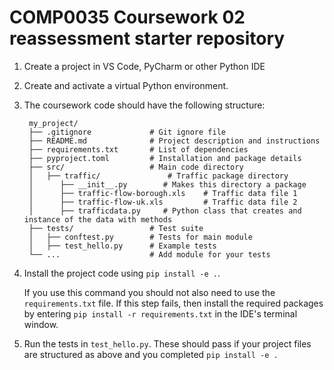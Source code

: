 # COMP0035 Coursework 02 reassessment starter repository

1. Create a project in VS Code, PyCharm or other Python IDE
2. Create and activate a virtual Python environment.
3. The coursework code should have the following structure:

    ```text
     my_project/
     ├── .gitignore             # Git ignore file
     ├── README.md              # Project description and instructions
     ├── requirements.txt       # List of dependencies
     ├── pyproject.toml         # Installation and package details
     ├── src/                   # Main code directory
     │   ├── traffic/               # Traffic package directory
     │      ├── __init__.py        # Makes this directory a package
     │      ├── traffic-flow-borough.xls    # Traffic data file 1
     │      ├── traffic-flow-uk.xls         # Traffic data file 2
     │      ├── trafficdata.py     # Python class that creates and instance of the data with methods
     ├── tests/                 # Test suite
     │   ├── conftest.py        # Tests for main module
     │   ├── test_hello.py      # Example tests
     └── ...                    # Add module for your tests

      ```
4. Install the project code using `pip install -e .`.

   If you use this command you should not also need to use the `requirements.txt` file. If this step fails, then install
   the required packages by entering `pip install -r requirements.txt` in the IDE's terminal window.

5. Run the tests in `test_hello.py`. These should pass if your project files are structured as above and you completed
   `pip install -e .`
